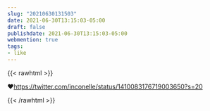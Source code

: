 ```yaml
---
slug: "20210630131503"
date: 2021-06-30T13:15:03-05:00
draft: false
publishdate: 2021-06-30T13:15:03-05:00
webmention: true
tags:
- like
---
```


{{< rawhtml >}}

<!-- Add things you want shown on the webmention here -->
<!-- Add things you want on your page but not the webmention here -->
<div class="like">❤️<a class="u-like-of" href="https://twitter.com/inconelle/status/1410083176719003650?s=20">https://twitter.com/inconelle/status/1410083176719003650?s=20</a>
</div>

<a href="https://brid.gy/publish/twitter"></a>

    
{{< /rawhtml >}}

